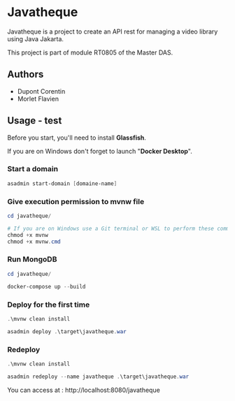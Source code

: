 # Javatheque

Javatheque is a project to create an API rest for managing a video library using Java Jakarta.

This project is part of module RT0805 of the Master DAS.
## Authors

- Dupont Corentin
- Morlet Flavien

## Usage - test

Before you start, you'll need to install **Glassfish**.

If you are on Windows don't forget to launch "**Docker Desktop**".

### Start a domain

```powershell
asadmin start-domain [domaine-name]
```
### Give execution permission to mvnw file
```powershell
cd javatheque/

# If you are on Windows use a Git terminal or WSL to perform these commands
chmod +x mvnw
chmod +x mvnw.cmd
```
### Run MongoDB
```powershell
cd javatheque/

docker-compose up --build
```

### Deploy for the first time

```powershell
.\mvnw clean install

asadmin deploy .\target\javatheque.war
```

### Redeploy

```powershell
.\mvnw clean install

asadmin redeploy --name javatheque .\target\javatheque.war
```

You can access at : http://localhost:8080/javatheque

